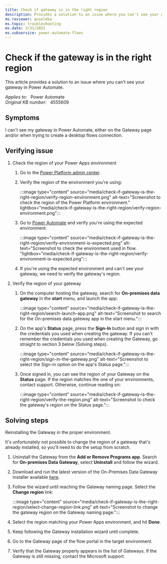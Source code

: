```yaml
---
title: Check if gateway is in the right region
description: Provides a solution to an issue where you can't see your gateway in Power Automate.
ms.reviewer: quseleba
ms.topic: troubleshooting
ms.date: 3/31/2021
ms.subservice: power-automate-flows
---
```

# Check if the gateway is in the right region

This article provides a solution to an issue where you can't see your gateway in Power Automate.

_Applies to:_ &nbsp; Power Automate  
_Original KB number:_ &nbsp; 4555609

## Symptoms

I can't see my gateway in Power Automate, either on the Gateway page and/or when trying to create a desktop flows connection.

## Verifying issue

1. Check the region of your Power Apps environment
    1. Go to the [Power Platform admin center](https://admin.powerplatform.microsoft.com/environments).
    1. Verify the region of the environment you're using:

        :::image type="content" source="media/check-if-gateway-is-the-right-region/verify-region-environment.png" alt-text="Screenshot to check the region of the Power Platform environment." lightbox="media/check-if-gateway-is-the-right-region/verify-region-environment.png":::

    1. Go to [Power Automate](https://flow.microsoft.com/) and verify you're using the expected environment.

        :::image type="content" source="media/check-if-gateway-is-the-right-region/verify-environment-is-expected.png" alt-text="Screenshot to check the environment used in flow. "lightbox="media/check-if-gateway-is-the-right-region/verify-environment-is-expected.png":::

    1. If you're using the expected environment and can't see your gateway, we need to verify the gateway's region.

2. Verify the region of your gateway
    1. On the computer hosting the gateway, search for **On-premises data gateway** in the **start** menu, and launch the app:

        :::image type="content" source="media/check-if-gateway-is-the-right-region/search-launch-app.png" alt-text="Screenshot to search for the On-premises data gateway app in the start menu.":::

    1. On the app's **Status** page, press the **Sign-In** button and sign in with the credentials you used when creating the gateway. If you can't remember the credentials you used when creating the Gateway, go straight to section 3 below (Solving steps).

        :::image type="content" source="media/check-if-gateway-is-the-right-region/sign-in-the-gateway.png" alt-text="Screenshot to select the Sign-in option on the app's Status page.":::

    1. Once signed in, you can see the region of your Gateway on the **Status** page. If the region matches the one of your environments, contact support. Otherwise, continue reading on:

        :::image type="content" source="media/check-if-gateway-is-the-right-region/verify-the-region.png" alt-text="Screenshot to check the gateway's region on the Status page.":::

## Solving steps

Reinstalling the Gateway in the proper environment.

It's unfortunately not possible to change the region of a gateway that's already installed, so you'll need to do the setup from scratch.

1. Uninstall the Gateway from the **Add or Remove Programs app**. Search for **On-premises Data Gateway**, select **Uninstall** and follow the wizard.
1. Download and run the latest version of the On-Premises Data Gateway installer available [here](https://powerapps.microsoft.com/downloads/).
1. Follow the wizard until reaching the Gateway naming page. Select the **Change region** link:

    :::image type="content" source="media/check-if-gateway-is-the-right-region/select-change-region-link.png" alt-text="Screenshot to change the gateway region on the Gateway naming page.":::

1. Select the region matching your Power Apps environment, and hit **Done**.
1. Keep following the Gateway installation wizard until complete.
1. Go to the Gateway page of the flow portal in the target environment.
1. Verify that the Gateway properly appears in the list of Gateways. If the Gateway is still missing, contact the Microsoft support.
